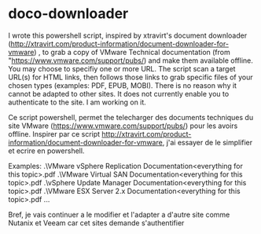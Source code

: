 # doco-downloader
I wrote this powershell script, inspired by xtravirt's document downloader (http://xtravirt.com/product-information/document-downloader-for-vmware) , to grab a copy of VMware Technical documentation (from "https://www.vmware.com/support/pubs/) and make them available offline. You may choose to specifiy one or more URL. The script scan a target URL(s) for HTML links, then follows those links to grab specific files of your chosen types (examples: PDF, EPUB, MOBI). There is no reason why it cannot be adapted to other sites. It does not currently enable you to authenticate to the site. I am working on it.

Ce script powershell, permet the telecharger des documents techniques du site VMware (https://www.vmware.com/support/pubs/) pour les avoirs offline. Inspirer par ce script http://xtravirt.com/product-information/document-downloader-for-vmware, j'ai essayer de le simplifier et ecrire en powershell.

Examples:
.\VMware vSphere Replication Documentation\<everything for this topic>.pdf
.\VMware Virtual SAN Documentation\<everything for this topic>.pdf
.\vSphere Update Manager Documentation\<everything for this topic>.pdf
.\VMware ESX Server 2.x Documentation\<everything for this topic>.pdf
...


Bref, je vais continuer a le modifier et l'adapter a d'autre site comme Nutanix et Veeam car cet sites demande s'authentifier 
